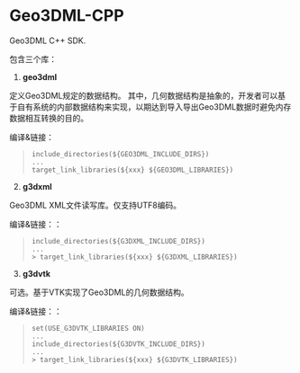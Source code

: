 # Geo3DML-CPP

Geo3DML C++ SDK.

包含三个库：

1. **geo3dml**

定义Geo3DML规定的数据结构。
其中，几何数据结构是抽象的，开发者可以基于自有系统的内部数据结构来实现，以期达到导入导出Geo3DML数据时避免内存数据相互转换的目的。

编译&链接：

> ```
> include_directories(${GEO3DML_INCLUDE_DIRS})
> ...
> target_link_libraries(${xxx} ${GEO3DML_LIBRARIES})
> ```

2. **g3dxml**

Geo3DML XML文件读写库。仅支持UTF8编码。

编译&链接：：

> ```
> include_directories(${G3DXML_INCLUDE_DIRS})
> ...
> > target_link_libraries(${xxx} ${G3DXML_LIBRARIES})
> ```


3. **g3dvtk**

可选。基于VTK实现了Geo3DML的几何数据结构。

编译&链接：：

> ```
> set(USE_G3DVTK_LIBRARIES ON)
> ...
> include_directories(${G3DVTK_INCLUDE_DIRS})
> ...
> > target_link_libraries(${xxx} ${G3DVTK_LIBRARIES})
> ```
